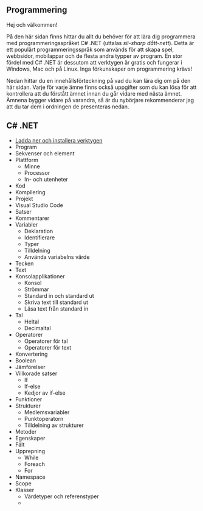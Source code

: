 ## Programmering

Hej och välkommen!

På den här sidan finns hittar du allt du behöver för att lära dig programmera med programmeringsspråket C# .NET (uttalas *sii-sharp dått-nett*). Detta är ett populärt programmeringsspråk som används för att skapa spel, webbsidor, mobilappar och de flesta andra typper av program. En stor fördel med C# .NET är dessutom att verktygen är gratis och fungerar i Windows, Mac och på Linux. Inga förkunskaper om programmering krävs!

Nedan hittar du en innehållsförteckning på vad du kan lära dig om på den här sidan. Varje för varje ämne finns också uppgifter som du kan lösa för att kontrollera att du förstått ämnet innan du går vidare med nästa ämnet. Ämnena bygger vidare på varandra, så är du nybörjare rekommenderar jag att du tar dem i ordningen de presenteras nedan. 

## C# .NET

- [Ladda ner och installera verktygen](./csharp/ladda-ner-och-installera-verktygen.html)
- Program
- Sekvenser och element
- Plattform
  - Minne
  - Processor
  - In- och utenheter
- Kod
- Kompilering
- Projekt
- Visual Studio Code
- Satser
- Kommentarer
- Variabler
  - Deklaration
  - Identifierare
  - Typer
  - Tilldelning
  - Använda variabelns värde
- Tecken
- Text
- Konsolapplikationer
  - Konsol
  - Strömmar
  - Standard in och standard ut
  - Skriva text till standard ut 
  - Läsa text från standard in
- Tal
  - Heltal
  - Decimaltal
- Operatorer
  - Operatorer för tal
  - Operatorer för text
- Konvertering
- Boolean
- Jämförelser
- Villkorade satser
  - If
  - If-else
  - Kedjor av if-else
- Funktioner
- Strukturer
  - Medlemsvariabler
  - Punktoperatorn
  - Tilldelning av strukturer
- Metoder
- Egenskaper
- Fält
- Upprepning
  - While
  - Foreach
  - For
- Namespace
- Scope
- Klasser
  - Värdetyper och referenstyper
  - 